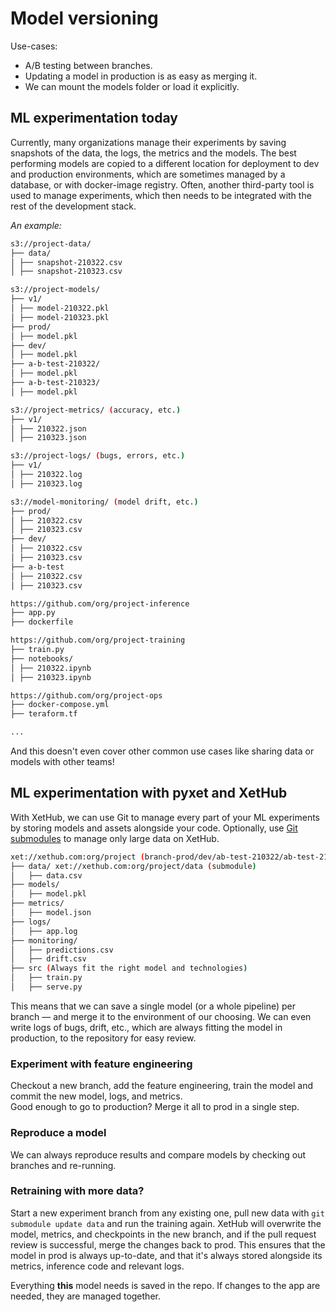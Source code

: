 # Model versioning

Use-cases:

* A/B testing between branches.
* Updating a model in production is as easy as merging it.
* We can mount the models folder or load it explicitly.

## ML experimentation today

Currently, many organizations manage their experiments by saving snapshots of the data, the logs, the metrics and the
models. The best performing models are copied to a different location for deployment to dev and production environments, 
which are sometimes managed by a database, or with docker-image registry. Often, another third-party tool is used to 
manage experiments, which then needs to be integrated with the rest of the development stack.

*An example:*

```bash
s3://project-data/
├── data/
│ ├── snapshot-210322.csv
│ ├── snapshot-210323.csv

s3://project-models/
├── v1/
│ ├── model-210322.pkl
│ ├── model-210323.pkl
├── prod/
│ ├── model.pkl
├── dev/
│ ├── model.pkl
├── a-b-test-210322/
│ ├── model.pkl
├── a-b-test-210323/
│ ├── model.pkl

s3://project-metrics/ (accuracy, etc.)
├── v1/
│ ├── 210322.json
│ ├── 210323.json

s3://project-logs/ (bugs, errors, etc.)
├── v1/
│ ├── 210322.log
│ ├── 210323.log

s3://model-monitoring/ (model drift, etc.)
├── prod/
│ ├── 210322.csv
│ ├── 210323.csv
├── dev/
│ ├── 210322.csv
│ ├── 210323.csv
├── a-b-test
│ ├── 210322.csv
│ ├── 210323.csv

https://github.com/org/project-inference
├── app.py
├── dockerfile

https://github.com/org/project-training
├── train.py
├── notebooks/
│ ├── 210322.ipynb
│ ├── 210323.ipynb

https://github.com/org/project-ops
├── docker-compose.yml
├── teraform.tf

...
```

And this doesn't even cover other common use cases like sharing data or models with other teams!

## ML experimentation with pyxet and XetHub

With XetHub, we can use Git to manage every part of your ML experiments by storing models and assets alongside your code.
Optionally, use [Git submodules](https://git-scm.com/book/en/v2/Git-Tools-Submodules) to manage only large data on XetHub.


```bash
xet://xethub.com:org/project (branch-prod/dev/ab-test-210322/ab-test-210323)
├── data/ xet://xethub.com:org/project/data (submodule)
│   ├── data.csv
├── models/
│   ├── model.pkl
├── metrics/
│   ├── model.json
├── logs/
│   ├── app.log
├── monitoring/
│   ├── predictions.csv
│   ├── drift.csv
├── src (Always fit the right model and technologies)
│   ├── train.py
│   ├── serve.py 
```

This means that we can save a single model (or a whole pipeline) per branch — and merge it to the environment of our
choosing. We can even write logs of bugs, drift, etc., which are always fitting the model in production, to the repository 
for easy review.

### Experiment with feature engineering

Checkout a new branch, add the feature engineering, train the model and commit the new model, logs, and metrics.   
Good enough to go to production? Merge it all to prod in a single step.

### Reproduce a model

We can always reproduce results and compare models by checking out branches and re-running.

### Retraining with more data?

Start a new experiment branch from any existing one, pull new data with `git submodule update data` and run the training 
again. XetHub will overwrite the model, metrics, and checkpoints in the new branch, and if the pull request review is 
successful, merge the changes back to prod. This ensures that the model in prod is always up-to-date, and that it's
always stored alongside its metrics, inference code and relevant logs.

Everything **this** model needs is saved in the repo. If changes to the app are needed, they are managed together.

